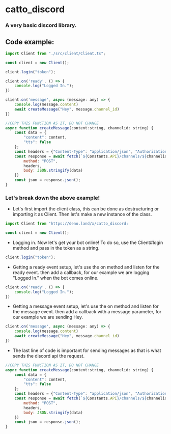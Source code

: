 # catto_discord
### A very basic discord library.

## Code example:
```js
import Client from "./src/client/Client.ts";

const client = new Client();

client.login("token");

client.on('ready', () => {
    console.log("Logged In.");
})

client.on('message', async (message: any) => {
    console.log(message.content)
    await createMessage("Hey", message.channel_id)
})

//COPY THIS FUNCTION AS IT, DO NOT CHANGE
async function createMessage(content:string, channelid: string) {
    const data = {
        "content": content,
        "tts": false
    };
    const headers = {"Content-Type": "application/json", "Authorization": "Bot " + client.token}
    const response = await fetch(`${Constants.API}/channels/${channelid}/messages`, {
        method: "POST",
        headers,
        body: JSON.stringify(data)
    })
    const json = response.json();
}
```

### Let's break down the above example!
- Let's first import the client class, this can be done as destructuring or importing it as Client. Then let's make a new instance of the class.
```js
import Client from "https://deno.land/x/catto_discord;

const client = new Client();
```

- Logging in. Now let's get your bot online! To do so, use the Client#login method and pass in the token as a string.
```js
client.login("token");
```

- Getting a ready event setup, let's use the on method and listen for the ready event. then add a callback, for our example we are logging "Logged In." when the bot comes online.
```js
client.on('ready', () => {
    console.log("Logged In.");
})
```

- Getting a message event setup, let's use the on method and listen for the message event. then add a callback with a message parameter, for our example we are sending Hey.
```js
client.on('message', async (message: any) => {
    console.log(message.content)
    await createMessage("Hey", message.channel_id)
})
```

- The last line of code is important for sending messages as that is what sends the discord api the request.
```js
//COPY THIS FUNCTION AS IT, DO NOT CHANGE
async function createMessage(content:string, channelid: string) {
    const data = {
        "content": content,
        "tts": false
    };
    const headers = {"Content-Type": "application/json", "Authorization": "Bot " + client.token}
    const response = await fetch(`${Constants.API}/channels/${channelid}/messages`, {
        method: "POST",
        headers,
        body: JSON.stringify(data)
    })
    const json = response.json();
}
```

